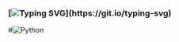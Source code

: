 ### [![Typing SVG](https://readme-typing-svg.herokuapp.com?color=%2336BCF7&lines=Hi+there+😄!+My+name+is+Alex!)](https://git.io/typing-svg)


#![Python](https://img.shields.io/badge/python-3670A0?style=for-the-badge&logo=python&logoColor=ffdd54)
<!--
**telefonieren/telefonieren** is a ✨ _special_ ✨ repository because its `README.md` (this file) appears on your GitHub profile.

Here are some ideas to get you started:

[![Typing SVG](https://readme-typing-svg.herokuapp.com?color=%2336BCF7&lines=Computer+science+student)](https://git.io/typing-svg)

- 🔭 I’m currently working on ...
- 🌱 I’m currently learning ...
- 👯 I’m looking to collaborate on ...
- 🤔 I’m looking for help with ...
- 💬 Ask me about ...
- 📫 How to reach me: ...
- 😄 Pronouns: ...
- ⚡ Fun fact: ...
-->
